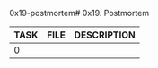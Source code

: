 0x19-postmortem# 0x19. Postmortem

| TASK | FILE   | DESCRIPTION |
| ---- | ------ | ----------- |
| 0    | [](./) |             |
